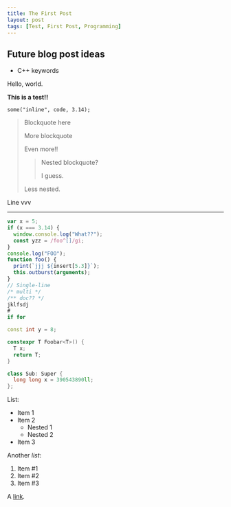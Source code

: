 ```yaml
---
title: The First Post
layout: post
tags: [Test, First Post, Programming]
---
```


## Future blog post ideas
 - C++ keywords

Hello, world.

**This is a test!!**

`some("inline", code, 3.14);`

> Blockquote here
>
> More blockquote
>
> Even more!!
>
> > Nested blockquote?
> >
> > I guess.
>
> Less nested.

Line vvv

---

```javascript
var x = 5;
if (x === 3.14) {
  window.console.log("What??");
  const yzz = /foo^[]/gi;
}
console.log("FOO");
function foo() {
  print(`jjj ${insert[5.3]}`);
  this.outburst(arguments);
}
// Single-line
/* multi */
/** doc?? */
jklfsdj
#
if for
```

```cpp
const int y = 8;

constexpr T Foobar<T>() {
  T x;
  return T;
}

class Sub: Super {
  long long x = 390543890ll;
};
```

List:
 - Item 1
 - Item 2
   + Nested 1
   + Nested 2
 - Item 3

Another *list*:
 1. Item #1
 2. Item #2
 3. Item #3

A [link](/index.html).
